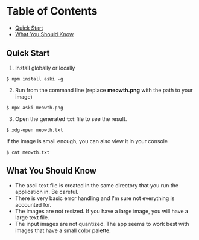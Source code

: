 # Table of Contents

- [Quick Start](#Quick-Start)
- [What You Should Know](#What-You-Should-Know)

## Quick Start

1. Install globally or locally

```console
$ npm install aski -g
```

2. Run from the command line (replace **meowth.png** with the path to your image)

```console
$ npx aski meowth.png
```

3. Open the generated `txt` file to see the result.

```console
$ xdg-open meowth.txt
```

If the image is small enough, you can also view it in your console

```console
$ cat meowth.txt
```

## What You Should Know

- The ascii text file is created in the same directory that you run the application in. Be careful.
- There is very basic error handling and I'm sure not everything is accounted for.
- The images are not resized. If you have a large image, you will have a large text file.
- The input images are not quantized. The app seems to work best with images that have a small color palette.
